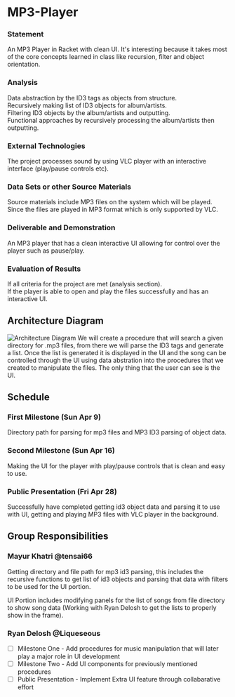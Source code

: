 # MP3-Player

### Statement
An MP3 Player in Racket with clean UI. It's interesting because it takes most of the core concepts learned in class like recursion, filter and object orientation.

### Analysis

Data abstraction by the ID3 tags as objects from structure.  
Recursively making list of ID3 objects for album/artists.  
Filtering ID3 objects by the album/artists and outputting.  
Functional approaches by recursively processing the album/artists then outputting.  

### External Technologies

The project processes sound by using VLC player with an interactive interface (play/pause controls etc).

### Data Sets or other Source Materials

Source materials include MP3 files on the system which will be played. Since the files are played in MP3 format which is only supported by VLC.

### Deliverable and Demonstration

An MP3 player that has a clean interactive UI allowing for control over the player such as pause/play.

### Evaluation of Results

If all criteria for the project are met (analysis section).    
If the player is able to open and play the files successfully and has an interactive UI.  

## Architecture Diagram
![Architecture Diagram](https://cloud.githubusercontent.com/assets/13400667/25413414/2e5c90fc-29f8-11e7-88ee-c5301b6e132a.png)
  We will create a procedure that will search a given directory for .mp3 files, from there we will parse the ID3 tags and generate a list. Once the list is generated it is displayed in the UI and the song can be controlled through the UI using data abstration into the procedures that we created to manipulate the files. The only thing that the user can see is the UI.
  
## Schedule


### First Milestone (Sun Apr 9)

Directory path for parsing for mp3 files and MP3 ID3 parsing of object data.  

### Second Milestone (Sun Apr 16)

Making the UI for the player with play/pause controls that is clean and easy to use.  

### Public Presentation (Fri Apr 28)

Successfully have completed getting id3 object data and parsing it to use with UI, getting and playing MP3 files with VLC player in the background.

## Group Responsibilities

### Mayur Khatri @tensai66
Getting directory and file path for mp3 id3 parsing, this includes the recursive functions to get list of id3 objects and parsing that data with filters to be used for the UI portion. 

UI Portion includes modifying panels for the list of songs from file directory to show song data (Working with Ryan Delosh to get the lists to properly show in the frame).

### Ryan Delosh @Liqueseous
- [ ] Milestone One - Add procedures for music manipulation that will later play a major role in UI development
- [ ] Milestone Two - Add UI components for previously mentioned procedures
- [ ] Public Presentation - Implement Extra UI feature through collabarative effort
